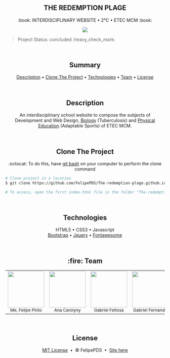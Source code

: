 # <h2 align="center">THE REDEMPTION PLAGE</h2>
<p align="center">:book: INTERDISCIPLINARY WEBSITE &bull; 2°C &bull; ETEC MCM :book:</p>

<p align="center"><img src="https://github.com/FelipePDS/interdisciplinary-website.github.io/blob/main/assets/css/images/git-02.JPG"/></p>

<p align="end"><blockquote>Project Status: concluded :heavy_check_mark:</blockquote></p> <br>

<h2 align="center">Summary</h2>
<p align="center">
  <a href="#description">Description</a> &bull; 
  <a href="#clone">Clone The Project</a> &bull; 
  <a href="#technologies">Technologies</a> &bull; 
  <a href="#team">Team</a> &bull; 
  <a href="#license">License</a>
</p> <br>

<h2 align="center" id="description">Description</h2>
<p align="center">An interdisciplinary school website to compose the subjects of Development and Web Design, <a href="https://felipepds.github.io/The-redemption-plage/biologia/">Biology</a> (Tuberculosis) and <a href="https://felipepds.github.io/The-redemption-plage/ed.fisica/">Physical Education</a> (Adaptable Sports) of ETEC MCM.</p> <br>

<h2 align="center" id="clone">Clone The Project</h2>
<p align="center">:octocat: To do this, have <a href="https://git-scm.com/downloads">git bash</a> on your computer to perform the clone command</p>

```bash
# Clone project in a location
$ git clone https://github.com/FelipePDS/The-redemption-plage.github.io.git

# To access, open the first index.html file in the folder "The-redemption-plage.github.io"
```

<br>

<h2 align="center" id="technologies">Technologies</h2>
<p align="center">
  HTML5 &bull; 
  CSS3 &bull; 
  Javascript <br>
  <a href="https://getbootstrap.com/">Bootstrap</a> &bull; 
  <a href="https://jquery.com/">Jquery</a> &bull; 
  <a href="https://fontawesome.com/">Fontawesome</a>
</p>

<br>

<h2 align="center" id="team">:fire: Team</h2>
<table align="center">
  <tr align="center">
    <td><img src="https://github.com/FelipePDS/The-redemption-plage.github.io/blob/main/assets/css/images/ftFelipe.jpg" width=115 border-radius=50/> <br> <sub>Me, Felipe Pinto</sub></td>
    <td><img src="https://github.com/FelipePDS/The-redemption-plage.github.io/blob/main/assets/css/images/ftAna.jpg" width=115/> <br> <sub>Ana Carolyny</sub></td>
    <td><img src="https://github.com/FelipePDS/The-redemption-plage.github.io/blob/main/assets/css/images/ftFeitosa.jpg" width=115/> <br> <sub>Gabriel Feitosa</sub></td>
    <td><img src="https://github.com/FelipePDS/The-redemption-plage.github.io/blob/main/assets/css/images/ftFernando.jpg" width=115/> <br> <sub>Gabriel Fernando</sub></td>
    <td><img src="https://github.com/FelipePDS/The-redemption-plage.github.io/blob/main/assets/css/images/ftGiovani.jpg" width=115/> <br> <sub>Giovani Dos Reis</sub></td>
  </tr>
</table> <br>

<h2 align="center" id="license">License</h2>
<p align="center"><a href="https://github.com/FelipePDS/The-redemption-plage.github.io/blob/main/LICENSE.txt">MIT License</a> &nbsp;&bull;&nbsp; &copy; FelipePDS &nbsp;&bull;&nbsp; <a href="https://felipepds.github.io/The-redemption-plage
">Site here</a></p>
